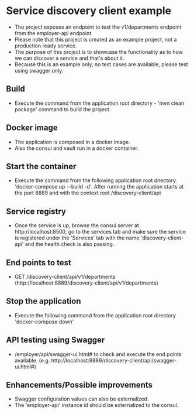 # Service discovery client example

* The project exposes an endpoint to test the v1/departments endpoint from the employer-api endpoint.
* Please note that this project is created as an example project, not a production ready service.
* The purpose of this project is to showcase the functionality as to how we can discover a service and that's about it.
* Because this is an example only, no test cases are available, please test using swagger only.



## Build

* Execute the command from the application root directory - 'mvn clean package' command to build the project.

## Docker image

* The application is composed in a docker image.
* Also the consul and vault run in a docker container.


## Start the container

* Execute the command from the following application root directory.
 'docker-compose up --build -d'. After running the application starts at the port 8889 and with the context root /discovery-client/api

## Service registry

* Once the service is up, browse the consul server at http://localhost:8500, go to the services tab and make sure the service is registered under the 'Services' tab with the name 'discovery-client-api' and the health check is also passing.

## End points to test

* GET /discovery-client/api/v1/departments (http://localhost:8889/discovery-client/api/v1/departments)

## Stop the application

* Execute the following command from the application root directory
 'docker-compose down'



## API testing using Swagger

* /employer/api/swagger-ui.html# to check and execute the end points available. (e.g. http://localhost:8889/discovery-client/api/swagger-ui.html#)

## Enhancements/Possible improvements

* Swagger configuration values can also be externalized.
* The 'employer-api' instance id should be externalized to the consul.